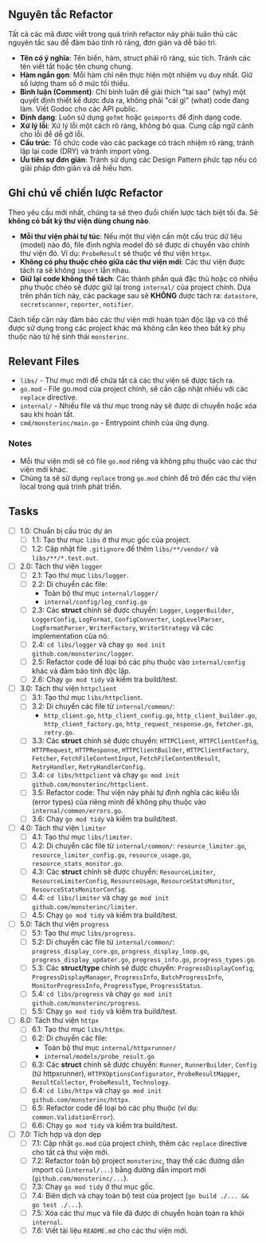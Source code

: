 ## Nguyên tắc Refactor
Tất cả các mã được viết trong quá trình refactor này phải tuân thủ các nguyên tắc sau để đảm bảo tính rõ ràng, đơn giản và dễ bảo trì.

- **Tên có ý nghĩa**: Tên biến, hàm, struct phải rõ ràng, súc tích. Tránh các tên viết tắt hoặc tên chung chung.
- **Hàm ngắn gọn**: Mỗi hàm chỉ nên thực hiện một nhiệm vụ duy nhất. Giữ số lượng tham số ở mức tối thiểu.
- **Bình luận (Comment)**: Chỉ bình luận để giải thích "tại sao" (why) một quyết định thiết kế được đưa ra, không phải "cái gì" (what) code đang làm. Viết Godoc cho các API public.
- **Định dạng**: Luôn sử dụng `gofmt` hoặc `goimports` để định dạng code.
- **Xử lý lỗi**: Xử lý lỗi một cách rõ ràng, không bỏ qua. Cung cấp ngữ cảnh cho lỗi để dễ gỡ lỗi.
- **Cấu trúc**: Tổ chức code vào các package có trách nhiệm rõ ràng, tránh lặp lại code (DRY) và tránh import vòng.
- **Ưu tiên sự đơn giản**: Tránh sử dụng các Design Pattern phức tạp nếu có giải pháp đơn giản và dễ hiểu hơn.

## Ghi chú về chiến lược Refactor

Theo yêu cầu mới nhất, chúng ta sẽ theo đuổi chiến lược tách biệt tối đa. Sẽ **không có bất kỳ thư viện dùng chung nào**.

- **Mỗi thư viện phải tự túc**: Nếu một thư viện cần một cấu trúc dữ liệu (model) nào đó, file định nghĩa model đó sẽ được di chuyển vào chính thư viện đó. Ví dụ: `ProbeResult` sẽ thuộc về thư viện `httpx`.
- **Không có phụ thuộc chéo giữa các thư viện mới**: Các thư viện được tách ra sẽ không `import` lẫn nhau.
- **Giữ lại code không thể tách**: Các thành phần quá đặc thù hoặc có nhiều phụ thuộc chéo sẽ được giữ lại trong `internal/` của project chính. Dựa trên phân tích này, các package sau sẽ **KHÔNG** được tách ra: `datastore`, `secretscanner`, `reporter`, `notifier`.

Cách tiếp cận này đảm bảo các thư viện mới hoàn toàn độc lập và có thể được sử dụng trong các project khác mà không cần kéo theo bất kỳ phụ thuộc nào từ hệ sinh thái `monsterinc`.

## Relevant Files

- `libs/` - Thư mục mới để chứa tất cả các thư viện sẽ được tách ra.
- `go.mod` - File go.mod của project chính, sẽ cần cập nhật nhiều với các `replace` directive.
- `internal/` - Nhiều file và thư mục trong này sẽ được di chuyển hoặc xóa sau khi hoàn tất.
- `cmd/monsterinc/main.go` - Entrypoint chính của ứng dụng.

### Notes

- Mỗi thư viện mới sẽ có file `go.mod` riêng và không phụ thuộc vào các thư viện mới khác.
- Chúng ta sẽ sử dụng `replace` trong `go.mod` chính để trỏ đến các thư viện local trong quá trình phát triển.

## Tasks

- [ ] 1.0: Chuẩn bị cấu trúc dự án
  - [ ] 1.1: Tạo thư mục `libs` ở thư mục gốc của project.
  - [ ] 1.2: Cập nhật file `.gitignore` để thêm `libs/**/vendor/` và `libs/**/*.test.out`.

- [ ] 2.0: Tách thư viện `logger`
  - [ ] 2.1: Tạo thư mục `libs/logger`.
  - [ ] 2.2: Di chuyển các file:
    - Toàn bộ thư mục `internal/logger/`
    - `internal/config/log_config.go`
  - [ ] 2.3: Các **struct** chính sẽ được chuyển: `Logger`, `LoggerBuilder`, `LoggerConfig`, `LogFormat`, `ConfigConverter`, `LogLevelParser`, `LogFormatParser`, `WriterFactory`, `WriterStrategy` và các implementation của nó.
  - [ ] 2.4: `cd libs/logger` và chạy `go mod init github.com/monsterinc/logger`.
  - [ ] 2.5: Refactor code để loại bỏ các phụ thuộc vào `internal/config` khác và đảm bảo tính độc lập.
  - [ ] 2.6: Chạy `go mod tidy` và kiểm tra build/test.

- [ ] 3.0: Tách thư viện `httpclient`
  - [ ] 3.1: Tạo thư mục `libs/httpclient`.
  - [ ] 3.2: Di chuyển các file từ `internal/common/`:
    - `http_client.go`, `http_client_config.go`, `http_client_builder.go`, `http_client_factory.go`, `http_request_response.go`, `fetcher.go`, `retry.go`.
  - [ ] 3.3: Các **struct** chính sẽ được chuyển: `HTTPClient`, `HTTPClientConfig`, `HTTPRequest`, `HTTPResponse`, `HTTPClientBuilder`, `HTTPClientFactory`, `Fetcher`, `FetchFileContentInput`, `FetchFileContentResult`, `RetryHandler`, `RetryHandlerConfig`.
  - [ ] 3.4: `cd libs/httpclient` và chạy `go mod init github.com/monsterinc/httpclient`.
  - [ ] 3.5: Refactor code: Thư viện này phải tự định nghĩa các kiểu lỗi (error types) của riêng mình để không phụ thuộc vào `internal/common/errors.go`.
  - [ ] 3.6: Chạy `go mod tidy` và kiểm tra build/test.

- [ ] 4.0: Tách thư viện `limiter`
  - [ ] 4.1: Tạo thư mục `libs/limiter`.
  - [ ] 4.2: Di chuyển các file từ `internal/common/`: `resource_limiter.go`, `resource_limiter_config.go`, `resource_usage.go`, `resource_stats_monitor.go`.
  - [ ] 4.3: Các **struct** chính sẽ được chuyển: `ResourceLimiter`, `ResourceLimiterConfig`, `ResourceUsage`, `ResourceStatsMonitor`, `ResourceStatsMonitorConfig`.
  - [ ] 4.4: `cd libs/limiter` và chạy `go mod init github.com/monsterinc/limiter`.
  - [ ] 4.5: Chạy `go mod tidy` và kiểm tra build/test.

- [ ] 5.0: Tách thư viện `progress`
  - [ ] 5.1: Tạo thư mục `libs/progress`.
  - [ ] 5.2: Di chuyển các file từ `internal/common/`: `progress_display_core.go`, `progress_display_loop.go`, `progress_display_updater.go`, `progress_info.go`, `progress_types.go`.
  - [ ] 5.3: Các **struct/type** chính sẽ được chuyển: `ProgressDisplayConfig`, `ProgressDisplayManager`, `ProgressInfo`, `BatchProgressInfo`, `MonitorProgressInfo`, `ProgressType`, `ProgressStatus`.
  - [ ] 5.4: `cd libs/progress` và chạy `go mod init github.com/monsterinc/progress`.
  - [ ] 5.5: Chạy `go mod tidy` và kiểm tra build/test.

- [ ] 6.0: Tách thư viện `httpx`
  - [ ] 6.1: Tạo thư mục `libs/httpx`.
  - [ ] 6.2: Di chuyển các file:
    - Toàn bộ thư mục `internal/httpxrunner/`
    - `internal/models/probe_result.go`
  - [ ] 6.3: Các **struct** chính sẽ được chuyển: `Runner`, `RunnerBuilder`, `Config` (từ httpxrunner), `HTTPXOptionsConfigurator`, `ProbeResultMapper`, `ResultCollector`, `ProbeResult`, `Technology`.
  - [ ] 6.4: `cd libs/httpx` và chạy `go mod init github.com/monsterinc/httpx`.
  - [ ] 6.5: Refactor code để loại bỏ các phụ thuộc (ví dụ: `common.ValidationError`).
  - [ ] 6.6: Chạy `go mod tidy` và kiểm tra build/test.

- [ ] 7.0: Tích hợp và dọn dẹp
  - [ ] 7.1: Cập nhật `go.mod` của project chính, thêm các `replace` directive cho tất cả thư viện mới.
  - [ ] 7.2: Refactor toàn bộ project `monsterinc`, thay thế các đường dẫn import cũ (`internal/...`) bằng đường dẫn import mới (`github.com/monsterinc/...`).
  - [ ] 7.3: Chạy `go mod tidy` ở thư mục gốc.
  - [ ] 7.4: Biên dịch và chạy toàn bộ test của project (`go build ./... && go test ./...`).
  - [ ] 7.5: Xóa các thư mục và file đã được di chuyển hoàn toàn ra khỏi `internal`.
  - [ ] 7.6: Viết tài liệu `README.md` cho các thư viện mới. 